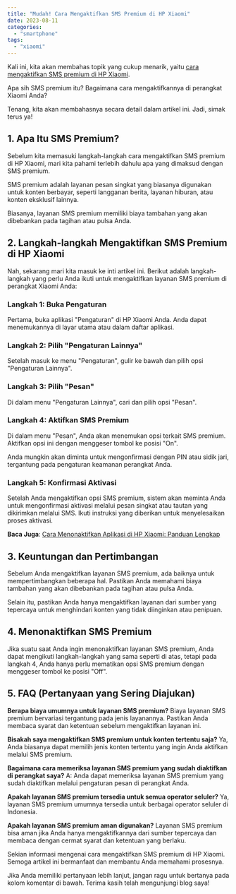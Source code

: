 ```yaml
---
title: "Mudah! Cara Mengaktifkan SMS Premium di HP Xiaomi"
date: 2023-08-11
categories: 
  - "smartphone"
tags: 
  - "xiaomi"
---
```


Kali ini, kita akan membahas topik yang cukup menarik, yaitu [cara mengaktifkan SMS premium di HP Xiaomi](https://ajiekusumadhany.com/cara-mengaktifkan-sms-premium-di-hp-xiaomi).

Apa sih SMS premium itu? Bagaimana cara mengaktifkannya di perangkat Xiaomi Anda?

Tenang, kita akan membahasnya secara detail dalam artikel ini. Jadi, simak terus ya!

## **1\. Apa Itu SMS Premium?**

Sebelum kita memasuki langkah-langkah cara mengaktifkan SMS premium di HP Xiaomi, mari kita pahami terlebih dahulu apa yang dimaksud dengan SMS premium.

SMS premium adalah layanan pesan singkat yang biasanya digunakan untuk konten berbayar, seperti langganan berita, layanan hiburan, atau konten eksklusif lainnya.

Biasanya, layanan SMS premium memiliki biaya tambahan yang akan dibebankan pada tagihan atau pulsa Anda.

## **2\. Langkah-langkah Mengaktifkan SMS Premium di HP Xiaomi**

Nah, sekarang mari kita masuk ke inti artikel ini. Berikut adalah langkah-langkah yang perlu Anda ikuti untuk mengaktifkan layanan SMS premium di perangkat Xiaomi Anda:

### **Langkah 1: Buka Pengaturan**

Pertama, buka aplikasi "Pengaturan" di HP Xiaomi Anda. Anda dapat menemukannya di layar utama atau dalam daftar aplikasi.

### **Langkah 2: Pilih "Pengaturan Lainnya"**

Setelah masuk ke menu "Pengaturan", gulir ke bawah dan pilih opsi "Pengaturan Lainnya".

### **Langkah 3: Pilih "Pesan"**

Di dalam menu "Pengaturan Lainnya", cari dan pilih opsi "Pesan".

### **Langkah 4: Aktifkan SMS Premium**

Di dalam menu "Pesan", Anda akan menemukan opsi terkait SMS premium. Aktifkan opsi ini dengan menggeser tombol ke posisi "On".

Anda mungkin akan diminta untuk mengonfirmasi dengan PIN atau sidik jari, tergantung pada pengaturan keamanan perangkat Anda.

### **Langkah 5: Konfirmasi Aktivasi**

Setelah Anda mengaktifkan opsi SMS premium, sistem akan meminta Anda untuk mengonfirmasi aktivasi melalui pesan singkat atau tautan yang dikirimkan melalui SMS. Ikuti instruksi yang diberikan untuk menyelesaikan proses aktivasi.

**Baca Juga**: [Cara Menonaktifkan Aplikasi di HP Xiaomi: Panduan Lengkap](https://ajiekusumadhany.com/cara-menonaktifkan-aplikasi-di-hp-xiaomi/)

## **3\. Keuntungan dan Pertimbangan**

Sebelum Anda mengaktifkan layanan SMS premium, ada baiknya untuk mempertimbangkan beberapa hal. Pastikan Anda memahami biaya tambahan yang akan dibebankan pada tagihan atau pulsa Anda.

Selain itu, pastikan Anda hanya mengaktifkan layanan dari sumber yang tepercaya untuk menghindari konten yang tidak diinginkan atau penipuan.

## **4\. Menonaktifkan SMS Premium**

Jika suatu saat Anda ingin menonaktifkan layanan SMS premium, Anda dapat mengikuti langkah-langkah yang sama seperti di atas, tetapi pada langkah 4, Anda hanya perlu mematikan opsi SMS premium dengan menggeser tombol ke posisi "Off".

## **5\. FAQ (Pertanyaan yang Sering Diajukan)**

**Berapa biaya umumnya untuk layanan SMS premium?** Biaya layanan SMS premium bervariasi tergantung pada jenis layanannya. Pastikan Anda membaca syarat dan ketentuan sebelum mengaktifkan layanan ini.

**Bisakah saya mengaktifkan SMS premium untuk konten tertentu saja?** Ya, Anda biasanya dapat memilih jenis konten tertentu yang ingin Anda aktifkan melalui SMS premium.

**Bagaimana cara memeriksa layanan SMS premium yang sudah diaktifkan di perangkat saya?** A: Anda dapat memeriksa layanan SMS premium yang sudah diaktifkan melalui pengaturan pesan di perangkat Anda.

**Apakah layanan SMS premium tersedia untuk semua operator seluler?** Ya, layanan SMS premium umumnya tersedia untuk berbagai operator seluler di Indonesia.

**Apakah layanan SMS premium aman digunakan?** Layanan SMS premium bisa aman jika Anda hanya mengaktifkannya dari sumber tepercaya dan membaca dengan cermat syarat dan ketentuan yang berlaku.

Sekian informasi mengenai cara mengaktifkan SMS premium di HP Xiaomi. Semoga artikel ini bermanfaat dan membantu Anda memahami prosesnya.

Jika Anda memiliki pertanyaan lebih lanjut, jangan ragu untuk bertanya pada kolom komentar di bawah. Terima kasih telah mengunjungi blog saya!
